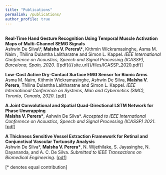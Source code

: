 ```yaml
---
title: "Publications"
permalink: /publications/
author_profile: true
---
```

<br>
<b>Real-Time Hand Gesture Recognition Using Temporal Muscle Activation Maps of Multi-Channel SEMG Signals</b> <br> 
Ashwin De Silva\*, <b>Malsha V. Perera\*</b>, Kithmin Wickramasinghe, Asma M. Naim , Thilina Dulantha Lalitharatne and Simon L. Kappel.
<i>IEEE International Conference on Acoustics, Speech and Signal Processing (ICASSP), Barcelona, Spain, 2020</i>. [[pdf]({{site.url}}/files/ICASSP_2020.pdf)]


<b>Low-Cost Active Dry-Contact Surface EMG Sensor for Bionic Arms</b> <br> 
Asma M. Naim, Kithmin Wickramasinghe, Ashwin De Silva, <b>Malsha V. Perera</b>, Thilina Dulantha Lalitharatne and Simon L. Kappel.
<i>IEEE International Conference on Systems, Man and Cybernetics (SMC), Toronto, Canada, 2020</i>. [[pdf]({{site.url}}/files/SMC.pdf)]


<b>A Joint Convolutional and Spatial Quad-Directional LSTM Network for Phase Unwrapping</b> <br>
<b>Malsha V. Perera\*</b>, Ashwin De Silva\*.
<i>Accepted to IEEE International Conference on Acoustics, Speech and Signal Processing (ICASSP) 2021</i>. [[pdf]({{site.url}}/files/Phase_unwrap.pdf)]


<b>A Thickness Sensitive Vessel Extraction Framework for Retinal and Conjunctival Vascular Tortuosity Analysis</b> <br>
Ashwin De Silva\*, <b>Malsha V. Perera\*</b>, N. Wijethilake, S. Jayasinghe, N. Dayananda, and A. C. De Silva.
<i>Submitted to IEEE Transactions on Biomedical Engineering</i>. [[pdf]({{site.url}}/files/TBME.pdf)]

[\* denotes equal contribution]
